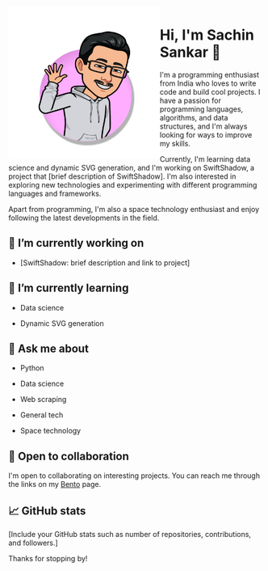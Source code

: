 <img align="left" width="300" height="300" src="https://raw.githubusercontent.com/sachin-sankar/sachin-sankar/main/sticker.png">

# Hi, I'm Sachin Sankar 👋

I'm a programming enthusiast from India who loves to write code and build cool projects. I have a passion for programming languages, algorithms, and data structures, and I'm always looking for ways to improve my skills.

Currently, I'm learning data science and dynamic SVG generation, and I'm working on SwiftShadow, a project that [brief description of SwiftShadow]. I'm also interested in exploring new technologies and experimenting with different programming languages and frameworks.

Apart from programming, I'm also a space technology enthusiast and enjoy following the latest developments in the field.

## 🔭 I’m currently working on

- [SwiftShadow: brief description and link to project]

## 🌱 I’m currently learning

- Data science

- Dynamic SVG generation

## 💬 Ask me about

- Python

- Data science

- Web scraping

- General tech

- Space technology

## 🤝 Open to collaboration

I'm open to collaborating on interesting projects. You can reach me through the links on my [Bento](https://bento.me/sachinsankar) page.

## 📈 GitHub stats

[Include your GitHub stats such as number of repositories, contributions, and followers.]

Thanks for stopping by!
 
